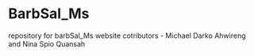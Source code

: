 # BarbSal_Ms
repository for barbSal_Ms website
cotributors - Michael Darko Ahwireng and Nina Spio Quansah
